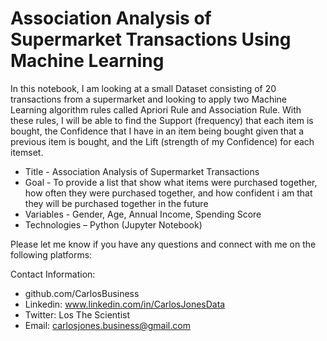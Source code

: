 # Association Analysis of Supermarket Transactions Using Machine Learning

In this notebook, I am looking at a small Dataset consisting of 20 transactions from a supermarket and looking to apply two Machine Learning algorithm rules called Apriori Rule and Association Rule. With these rules, I will be able to find the Support (frequency) that each item is bought, the Confidence that I have in an item being bought given that a previous item is bought, and the Lift (strength of my Confidence) for each itemset.

* Title - Association Analysis of Supermarket Transactions
* Goal - To provide a list that show what items were purchased together, how often they were purchased together, and how confident i am that they will be purchased together in the future
* Variables - Gender, Age, Annual Income, Spending Score
* Technologies – Python (Jupyter Notebook)


Please let me know if you have any questions and connect with me on the following platforms:


Contact Information:


* github.com/CarlosBusiness
* Linkedin: www.linkedin.com/in/CarlosJonesData
* Twitter: Los The Scientist
* Email: carlosjones.business@gmail.com
